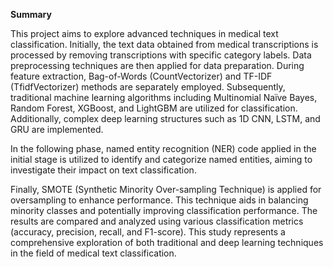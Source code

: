 **Summary**

This project aims to explore advanced techniques in medical text classification. Initially, the text data obtained from medical transcriptions is processed by removing transcriptions with specific category labels. Data preprocessing techniques are then applied for data preparation. During feature extraction, Bag-of-Words (CountVectorizer) and TF-IDF (TfidfVectorizer) methods are separately employed. Subsequently, traditional machine learning algorithms including Multinomial Naïve Bayes, Random Forest, XGBoost, and LightGBM are utilized for classification. Additionally, complex deep learning structures such as 1D CNN, LSTM, and GRU are implemented.

In the following phase, named entity recognition (NER) code applied in the initial stage is utilized to identify and categorize named entities, aiming to investigate their impact on text classification.

Finally, SMOTE (Synthetic Minority Over-sampling Technique) is applied for oversampling to enhance performance. This technique aids in balancing minority classes and potentially improving classification performance. The results are compared and analyzed using various classification metrics (accuracy, precision, recall, and F1-score). This study represents a comprehensive exploration of both traditional and deep learning techniques in the field of medical text classification.
